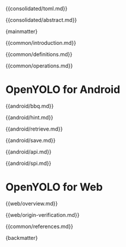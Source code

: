 {{consolidated/toml.md}}

{{consolidated/abstract.md}}

{mainmatter}

{{common/introduction.md}}

{{common/definitions.md}}

{{common/operations.md}}

# OpenYOLO for Android

{{android/bbq.md}}

{{android/hint.md}}

{{android/retrieve.md}}

{{android/save.md}}

{{android/api.md}}

{{android/spi.md}}

# OpenYOLO for Web

{{web/overview.md}}

{{web/origin-verification.md}}

{{common/references.md}}

{backmatter}
